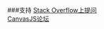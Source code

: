 ###支持
[Stack Overflow上提问](http://stackoverflow.com/questions/ask?tags=canvasjs)  
[CanvasJS论坛](http://canvasjs.com/forums/)
